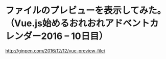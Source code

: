 # ファイルのプレビューを表示してみた。（Vue.js始めるおれおれアドベントカレンダー2016 – 10日目）

http://ginpen.com/2016/12/12/vue-preview-file/
